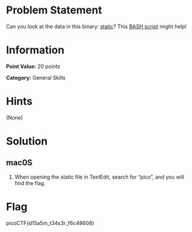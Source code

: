 # **Problem Statement**

Can you look at the data in this binary: [static](https://mercury.picoctf.net/static/7495259e963bd5b67d0fb8b616652618/static)? This [BASH script](https://mercury.picoctf.net/static/7495259e963bd5b67d0fb8b616652618/ltdis.sh) might help!

# Information

**Point Value:** 20 points

**Category:** General Skills

# Hints

(None)

# Solution

## mac0S

1. When opening the static file in TextEdit, search for “pico”, and you will find the flag.

# Flag

picoCTF{d15a5m_t34s3r_f6c48608}
